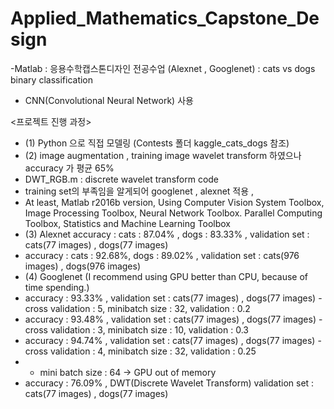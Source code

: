 # Applied_Mathematics_Capstone_Design


-Matlab : 응용수학캡스톤디자인 전공수업 (Alexnet , Googlenet) : cats vs dogs binary classification 
- CNN(Convolutional Neural Network) 사용

 <프로젝트 진행 과정>
 - (1) Python 으로 직접 모델링 (Contests 폴더 kaggle_cats_dogs 참조)
 - (2) image augmentation , training image wavelet transform 하였으나 accuracy 가 평균 65%
 - DWT_RGB.m : discrete wavelet transform code
 - training set의 부족임을 알게되어 googlenet , alexnet 적용 , 
 - At least, Matlab r2016b version, Using Computer Vision System Toolbox, Image Processing Toolbox, Neural Network Toolbox. Parallel Computing Toolbox, Statistics and Machine Learning Toolbox
 - (3) Alexnet accuracy : cats : 87.04% , dogs : 83.33% , validation set : cats(77 images) , dogs(77 images)
 -  accuracy : cats : 92.68%, dogs : 89.02% , validation set : cats(976 images) , dogs(976 images)
 - (4) Googlenet (I recommend using GPU better than CPU, because of time spending.) 
 -  accuracy : 93.33% , validation set : cats(77 images) , dogs(77 images) -cross validation : 5, minibatch size : 32, validation : 0.2
 -  accuracy : 93.48% , validation set : cats(77 images) , dogs(77 images) -cross validation : 3, minibatch size : 10, validation : 0.3
 -  accuracy : 94.74% , validation set : cats(77 images) , dogs(77 images) -cross validation : 4, minibatch size : 32, validation : 0.25
 - * mini batch size : 64 -> GPU out of memory
 -  accuracy : 76.09% , DWT(Discrete Wavelet Transform) validation set : cats(77 images) , dogs(77 images)
